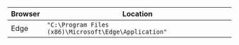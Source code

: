 | Browser | Location |
| --- | --- |
| Edge | `"C:\Program Files (x86)\Microsoft\Edge\Application"` |
